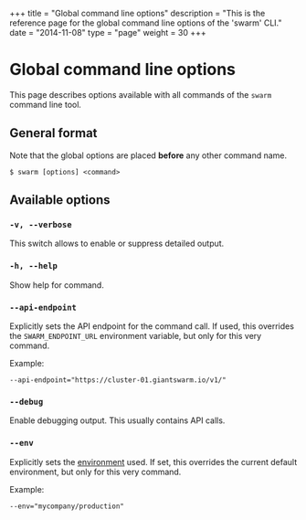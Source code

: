 +++
title = "Global command line options"
description = "This is the reference page for the global command line options of the 'swarm' CLI."
date = "2014-11-08"
type = "page"
weight = 30
+++

# Global command line options

This page describes options available with all commands of the `swarm` command line tool.

## General format

Note that the global options are placed __before__ any other command name.

    $ swarm [options] <command>

## Available options

### `-v, --verbose`

This switch allows to enable or suppress detailed output.

### `-h, --help`

Show help for command.

### `--api-endpoint`

Explicitly sets the API endpoint for the command call. If used, this overrides the `SWARM_ENDPOINT_URL` environment variable, but only for this very command.

Example:

    --api-endpoint="https://cluster-01.giantswarm.io/v1/"

### `--debug`

Enable debugging output. This usually contains API calls.

### `--env`

Explicitly sets the [environment](/reference/cli/env/) used. If set, this overrides the current default environment, but only for this very command.

Example:

    --env="mycompany/production"
